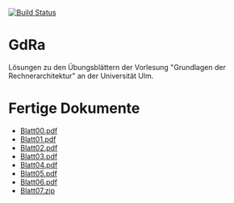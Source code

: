 [![Build Status](https://travis-ci.org/aul12/GdRa.svg?branch=master)](https://travis-ci.org/aul12/GdRa)
# GdRa
Lösungen zu den Übungsblättern der Vorlesung "Grundlagen der Rechnerarchitektur" an der Universität Ulm.

# Fertige Dokumente
 * [Blatt00.pdf](https://aul12.github.io/GdRa/Blatt00.pdf)
 * [Blatt01.pdf](https://aul12.github.io/GdRa/Blatt01.pdf)
 * [Blatt02.pdf](https://aul12.github.io/GdRa/Blatt02.pdf)
 * [Blatt03.pdf](https://aul12.github.io/GdRa/Blatt03.pdf)
 * [Blatt04.pdf](https://aul12.github.io/GdRa/Blatt04.pdf)
 * [Blatt05.pdf](https://aul12.github.io/GdRa/Blatt05.pdf)
 * [Blatt06.pdf](https://aul12.github.io/GdRa/Blatt06.pdf)
 * [Blatt07.zip](https://aul12.github.io/GdRa/Blatt07.zip)
